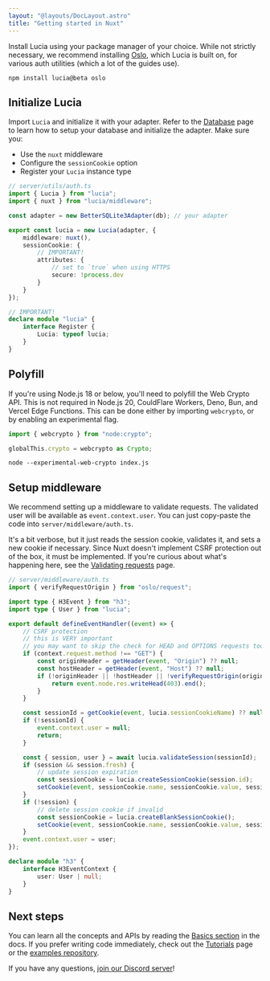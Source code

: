 ```yaml
---
layout: "@layouts/DocLayout.astro"
title: "Getting started in Nuxt"
---
```


Install Lucia using your package manager of your choice. While not strictly necessary, we recommend installing [Oslo](https://oslo.js.org), which Lucia is built on, for various auth utilities (which a lot of the guides use).

```
npm install lucia@beta oslo
```

## Initialize Lucia

Import `Lucia` and initialize it with your adapter. Refer to the [Database](/database) page to learn how to setup your database and initialize the adapter. Make sure you:

- Use the `nuxt` middleware
- Configure the `sessionCookie` option
- Register your `Lucia` instance type

```ts
// server/utils/auth.ts
import { Lucia } from "lucia";
import { nuxt } from "lucia/middleware";

const adapter = new BetterSQLite3Adapter(db); // your adapter

export const lucia = new Lucia(adapter, {
	middleware: nuxt(),
	sessionCookie: {
		// IMPORTANT!
		attributes: {
			// set to `true` when using HTTPS
			secure: !process.dev
		}
	}
});

// IMPORTANT!
declare module "lucia" {
	interface Register {
		Lucia: typeof lucia;
	}
}
```

## Polyfill

If you're using Node.js 18 or below, you'll need to polyfill the Web Crypto API. This is not required in Node.js 20, CouldFlare Workers, Deno, Bun, and Vercel Edge Functions. This can be done either by importing `webcrypto`, or by enabling an experimental flag.

```ts
import { webcrypto } from "node:crypto";

globalThis.crypto = webcrypto as Crypto;
```

```
node --experimental-web-crypto index.js
```

## Setup middleware

We recommend setting up a middleware to validate requests. The validated user will be available as `event.context.user`. You can just copy-paste the code into `server/middleware/auth.ts`.

It's a bit verbose, but it just reads the session cookie, validates it, and sets a new cookie if necessary. Since Nuxt doesn't implement CSRF protection out of the box, it must be implemented. If you're curious about what's happening here, see the [Validating requests](/basics/validate-session-cookies/nuxt) page.

```ts
// server/middleware/auth.ts
import { verifyRequestOrigin } from "oslo/request";

import type { H3Event } from "h3";
import type { User } from "lucia";

export default defineEventHandler((event) => {
	// CSRF protection
	// this is VERY important
	// you may want to skip the check for HEAD and OPTIONS requests too
	if (context.request.method !== "GET") {
		const originHeader = getHeader(event, "Origin") ?? null;
		const hostHeader = getHeader(event, "Host") ?? null;
		if (!originHeader || !hostHeader || !verifyRequestOrigin(originHeader, [hostHeader])) {
			return event.node.res.writeHead(403).end();
		}
	}

	const sessionId = getCookie(event, lucia.sessionCookieName) ?? null;
	if (!sessionId) {
		event.context.user = null;
		return;
	}

	const { session, user } = await lucia.validateSession(sessionId);
	if (session && session.fresh) {
		// update session expiration
		const sessionCookie = lucia.createSessionCookie(session.id);
		setCookie(event, sessionCookie.name, sessionCookie.value, sessionCookie.attributes);
	}
	if (!session) {
		// delete session cookie if invalid
		const sessionCookie = lucia.createBlankSessionCookie();
		setCookie(event, sessionCookie.name, sessionCookie.value, sessionCookie.attributes);
	}
	event.context.user = user;
});

declare module "h3" {
	interface H3EventContext {
		user: User | null;
	}
}
```

## Next steps

You can learn all the concepts and APIs by reading the [Basics section](/basics/sessions) in the docs. If you prefer writing code immediately, check out the [Tutorials](/tutorials) page or the [examples repository](/https://github.com/lucia-auth/examples).

If you have any questions, [join our Discord server](https://discord.com/invite/PwrK3kpVR3)!
